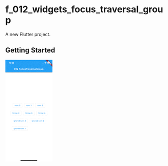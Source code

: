# f_012_widgets_focus_traversal_group

A new Flutter project.

## Getting Started

<img src="doc/image/live.gif" />